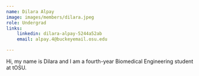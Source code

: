 ```yaml
---
name: Dilara Alpay
image: images/members/dilara.jpeg
role: Undergrad
links:
    linkedin: dilara-alpay-5244a52ab
    email: alpay.4@buckeyemail.osu.edu

---
```


Hi, my name is Dilara and I am a fourth-year Biomedical Engineering student at tOSU. 